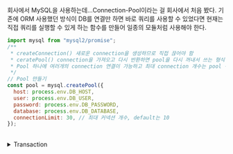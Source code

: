 회사에서 MySQL을 사용하는데...Connection-Pool이라는 걸 회사에서 처음 봤다. 기존에 ORM 사용했던 방식이 DB를 연결만 하면 바로 쿼리를 사용할 수 있었다면 현재는 직접 쿼리를 실행할 수 있게 하는 함수를 만들어 일종의 모듈처럼 사용해야 한다.

```javascript
import mysql from "mysql2/promise";
/**
 * createConnection() 새로운 connection을 생성하므로 직접 끊어야 함
 * ceratePool() connection을 가져오고 다시 반환하면 pool을 다시 꺼내서 쓰는 형식
 * Pool 하나에 여러개의 connection 연결이 가능하고 최대 connection 개수는 pool 객체의 connectionLimit에서 설정 가능
 */
// Pool 만들기
const pool = mysql.createPool({
  host: process.env.DB_HOST,
  user: process.env.DB_USER,
  password: process.env.DB_PASSWORD,
  database: process.env.DB_DATABASE,
  connectionLimit: 30, // 최대 커넥션 개수, default는 10
});
```

<br>

<details>
<summary>Transaction</summary>
<div markdown="1">
## *Transaction*

— 더 이상 나눌 수 없는 가장 작은 하나의 단위

— 절대로 깨져서는 안 될 하나의 작업

---

- 데이터베이스는 트랜잭션을 조작함으로써 **사용자가 데이터베이스에 대한 완전성을 신뢰할 수 있도록 함**
- 모든 데이터베이스는 자체적으로 트랜잭션을 수행하는데 ,
  - **하나의 명령을 실행했을 때 데이터베이스가 온전히 그 명령을 실행해주는 것을 의미**
  - 데이터베이스에서는 명령을 마칠 때까지 수행 내역을 로그에 기록 - `**Redo**`, `**Undo**`
- 수행되려면 전체가 수행(`Commit`)되거나, 실패하려면 되돌아가 전체가 실패(`Rollback`)해야 함 : `원자성`
- 데이터의 일관성을 유지하면서 안정적으로 데이터를 복구하기 위해 사용

### _여러 명령을 하나의 트랜잭션으로 하고자 할 땐?_

---

- 트랜잭션을 순차적으로 실행하면 CPU에서는 응답을 기다리는 시간이 점점 길어지기 때문에 프로그램이 비효율적으로 동작할 수 있음
- `동시성` 의 성능을 지키기 위해 트랜잭션의 설정이 중요
  - DB는 **각각의 명령을 하나의 트랜잭션**으로 보고 보장하기 때문에, 여러 명령을 하나의 트랜잭션으로 묶고 싶은 경우 개발자가 직접 `**트랜잭션 경계설정**`으로 해결

## _Affected Rows_

— DML(Database Manipulate Language) 시 실제로 영향을 미친 데이터 row 수

— 보통 **`update/delete`**를 진행한 후 몇 건의 데이터가 변경되었는지 콘솔에서 확인

---

- -1일 경우는??? 무엇인지 알아볼 수 없어

### 커넥션-풀

---

- 데이터 취득/검색 후 데이터 취득/데이터 갱신/데이터 새등록 등 한명의 접속자가 게시판을 확인하는 데만 4번의 과정을 거친다.
- 이 경우에서 접속자가 1000명을 넘을 때 `오버헤드` 가 발생할 수 있음

---

- 이와 같은 오버헤드를 방지하기 위해 **미리 Connection 객체를 생성하고 Pool에 담아뒀다가, 사용자의 요청이 발생하면 Connection을 해주고 Connection 종료 시 Pool에 다시 반환하여 보관하는 것**
- **Connection 객체를 관리하는 것을 Connection-Pool** 이라고 한다.

---

- Pool 속에 미리 Connection이 생성되어있기 때문에 Connection을 생성하는데 드는 연결 시간이 소비되지 않는다.
- Connection Pool을 너무 크게 해놓으면 메모리 소모가 크고, 적게 해놓으면 Connection이 많이 발생할 경우 대기시간이 길어짐 — 서버 부하에 따라 크기를 조정 해야 함
</div>
<details>

<br>

무지성으로 사용했던 것을 반성하며 기록
